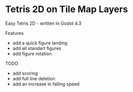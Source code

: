 # Tetris 2D on Tile Map Layers

Easy Tetris 2D - written in Godot 4.3

Features
 - add a quick figure landing
 - add all standart figures
 - add figure rotation

TODO
 - add scoring
 - add full line deletion
 - add an increase in falling speed
